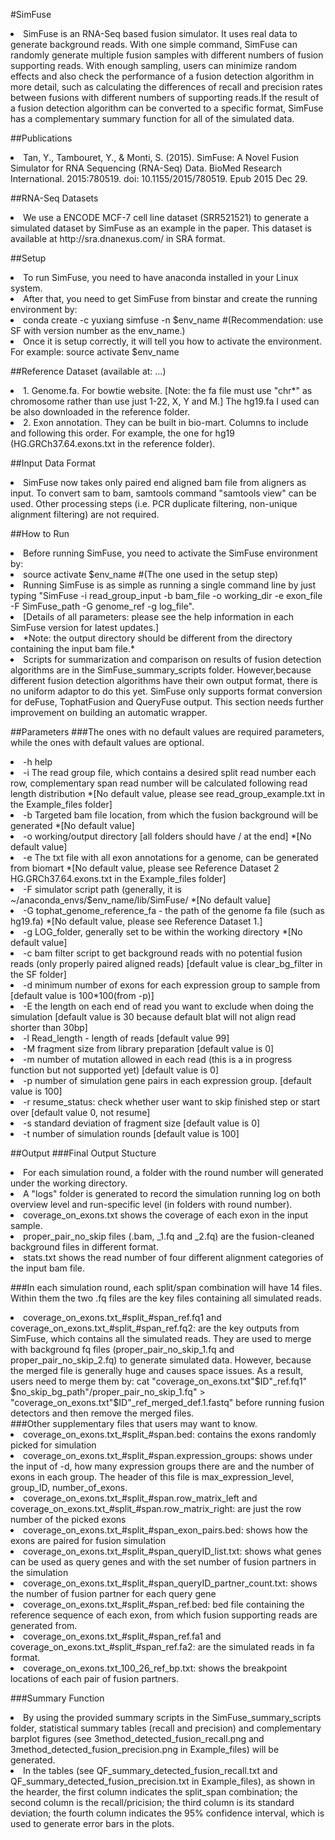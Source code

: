 #SimFuse
<li>SimFuse is an RNA-Seq based fusion simulator. It uses real data to generate background reads. With one simple command, SimFuse can randomly generate multiple fusion samples with different numbers of fusion supporting reads. With enough sampling, users can minimize random effects and also check the performance of a fusion detection algorithm in more detail, such as calculating the differences of recall and precision rates between fusions with different numbers of supporting reads.If the result of a fusion detection algorithm can be converted to a specific format, SimFuse has a complementary summary function for all of the simulated data. </li>


##Publications
<li>Tan, Y., Tambouret, Y., & Monti, S. (2015). SimFuse: A Novel Fusion Simulator for RNA Sequencing (RNA-Seq) Data. BioMed Research International. 2015:780519. doi: 10.1155/2015/780519. Epub 2015 Dec 29.</li>


##RNA-Seq Datasets
<li>We use a ENCODE MCF-7 cell line dataset (SRR521521) to generate a simulated dataset by SimFuse as an example in the paper. This dataset is available at http://sra.dnanexus.com/ in SRA format. </li>



##Setup
<li>To run SimFuse, you need to have anaconda installed in your Linux system.</li>
<li>After that, you need to get SimFuse from binstar and create the running environment by:</li>
<li> conda create -c yuxiang simfuse -n $env_name #(Recommendation: use SF with version number as the env_name.) </li>
<li>Once it is setup correctly, it will tell you how to activate the environment. For example: source activate $env_name </li>




##Reference Dataset (available at: ...)
<li>1.	Genome.fa. For bowtie website. [Note: the fa file must use "chr*" as chromosome rather than use just 1-22, X, Y and M.] The hg19.fa I used can be also downloaded in the reference folder. </li>
<li>2.	Exon annotation. They can be built in bio-mart. Columns to include and following this order. For example, the one for hg19 (HG.GRCh37.64.exons.txt in the reference folder). </li>



##Input Data Format</li>
<li>SimFuse now takes only paired end aligned bam file from aligners as input. To convert sam to bam, samtools command "samtools view" can be used. Other processing steps (i.e. PCR duplicate filtering, non-unique alignment filtering) are not required.</li>



##How to Run
<li>Before running SimFuse, you need to activate the SimFuse environment by:</li>
<li> source activate $env_name #(The one used in the setup step) </li>
<li>Running SimFuse is as simple as running a single command line by just typing "SimFuse -i read_group_input -b bam_file -o working_dir -e exon_file -F SimFuse_path -G genome_ref -g log_file". </li>
<li>[Details of all parameters: please see the help information in each SimFuse version for latest updates.]</li>
<li>*Note: the output directory should be different from the directory containing the input bam file.*</li>
<li>Scripts for summarization and comparison on results of fusion detection algorithms are in the SimFuse_summary_scripts folder. However,because different fusion detection algorithms have their own output format, there is no uniform adaptor to do this yet. SimFuse only supports format conversion for deFuse, TophatFusion and QueryFuse output. This section needs further improvement on building an automatic wrapper.</li>

##Parameters
###The ones with no default values are required parameters, while the ones with default values are optional.
<li>-h help
<li>-i The read group file, which contains a desired split read number each row, complementary span read number will
       be calculated following read length distribution								        *[No default value, please see read_group_example.txt in the Example_files folder]</li>
<li>-b Targeted bam file location, from which the fusion background will be generated		                        *[No default value]</li>
<li>-o working/output directory [all folders should have / at the end]                                                  *[No default value]</li>
<li>-e The txt file with all exon annotations for a genome, can be generated from biomart		                *[No default value, please see Reference Dataset 2 HG.GRCh37.64.exons.txt in the Example_files folder]</li>
<li>-F simulator script path (generally, it is ~/anaconda_envs/$env_name/lib/SimFuse/                                   *[No default value]</li>
<li>-G tophat_genome_reference_fa - the path of the genome fa file (such as hg19.fa)                                    *[No default value, please see Reference Dataset 1.]</li>
<li>-g LOG_folder, generally set to be within the working directory                                                     *[No default value]</li>
<li>-c bam filter script to get background reads with no potential fusion reads (only properly paired aligned reads)    [default value is clear_bg_filter in the SF folder]</li>
<li>-d minimum number of exons for each expression group to sample from 		                                [default value is 100*100(from -p)]</li>
<li>-E the length on each end of read you want to exclude when doing the simulation					[default value is 30 because default blat will not align read shorter than 30bp]</li>
<li>-l Read_length - length of reads		                                                                        [default value 99]</li>
<li>-M fragment size from library preparation                                                                           [default value is 0]</li>
<li>-m number of mutation allowed in each read (this is a in progress function but not supported yet)                   [default value is 0]</li>
<li>-p number of simulation gene pairs in each expression group.                                                        [default value is 100]</li>
<li>-r resume_status: check whether user want to skip finished step or start over                                       [default value 0, not resume]</li>
<li>-s standard deviation of fragment size                                                                              [default value is 0]</li>
<li>-t number of simulation rounds 											[default value is 100]</li>

##Output
###Final Output Stucture
<li>For each simulation round, a folder with the round number will generated under the working directory.</li>
<li>A "logs" folder is generated to record the simulation running log on both overview level and run-specific level (in folders with round number).</li>
<li>coverage_on_exons.txt shows the coverage of each exon in the input sample.</li>
<li>proper_pair_no_skip files (.bam, _1.fq and _2.fq) are the fusion-cleaned background files in different format.</li>
<li>stats.txt shows the read number of four different alignment categories of the input bam file.</li>



###In each simulation round, each split/span combination will have 14 files. Within them the two .fq files are the key files containing all simulated reads.
<li>coverage_on_exons.txt_#split_#span_ref.fq1 and coverage_on_exons.txt_#split_#span_ref.fq2: are the key outputs from SimFuse, which contains all the simulated reads. They are used to merge with background fq files (proper_pair_no_skip_1.fq and proper_pair_no_skip_2.fq) to generate simulated data. However, because the merged file is generally huge and causes space issues. As a result, users need to merge them by: cat "coverage_on_exons.txt"$ID"_ref.fq1" $no_skip_bg_path"/proper_pair_no_skip_1.fq" > "coverage_on_exons.txt"$ID"_ref_merged_def.1.fastq" before running fusion detectors and then remove the merged files.</li>
###Other supplementary files that users may want to know.
<li>coverage_on_exons.txt_#split_#span.bed: contains the exons randomly picked for simulation</li>
<li>coverage_on_exons.txt_#split_#span.expression_groups: shows under the input of -d, how many expression groups there are and the number of exons in each group. The header of this file is max_expression_level, group_ID, number_of_exons.</li>
<li>coverage_on_exons.txt_#split_#span.row_matrix_left and coverage_on_exons.txt_#split_#span.row_matrix_right: are just the row number of the picked exons</li>
<li>coverage_on_exons.txt_#split_#span_exon_pairs.bed: shows how the exons are paired for fusion simulation</li>
<li>coverage_on_exons.txt_#split_#span_queryID_list.txt: shows what genes can be used as query genes and with the set number of fusion partners in the simulation</li>
<li>coverage_on_exons.txt_#split_#span_queryID_partner_count.txt: shows the number of fusion partner for each query gene</li>
<li>coverage_on_exons.txt_#split_#span_ref.bed: bed file containing the reference sequence of each exon, from which fusion supporting reads are generated from.</li>
<li>coverage_on_exons.txt_#split_#span_ref.fa1 and coverage_on_exons.txt_#split_#span_ref.fa2: are the simulated reads in fa format.</li>
<li>coverage_on_exons.txt_100_26_ref_bp.txt: shows the breakpoint locations of each pair of fusion partners.</li>


###Summary Function 
<li>By using the provided summary scripts in the SimFuse_summary_scripts folder, statistical summary tables (recall and precision) and complementary barplot figures (see 3method_detected_fusion_recall.png and 3method_detected_fusion_precision.png in Example_files) will be generated.</li>
<li>In the tables (see QF_summary_detected_fusion_recall.txt and QF_summary_detected_fusion_precision.txt in Example_files), as shown in the hearder, the first column indicates the split_span combination; the second column is the recall/pricision; the third column is its standard deviation; the fourth column indicates the 95% confidence interval, which is used to generate error bars in the plots.</li>


